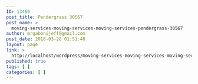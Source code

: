 ```yaml
---
ID: 13460
post_title: Pendergrass 30567
post_name: >
  moving-services-moving-services-moving-services-pendergrass-30567
author: mrgabonijeff@gmail.com
post_date: 2018-03-28 01:51:48
layout: page
link: >
  http://localhost/wordpress/moving-services-moving-services-moving-services-pendergrass-30567/
published: true
tags: [ ]
categories: [ ]
---
```

